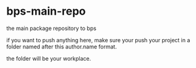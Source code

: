 # bps-main-repo
the main package repository to bps

if you want to push anything here, make sure your push your project in a folder named after
this author.name format.

the folder will be your workplace.
